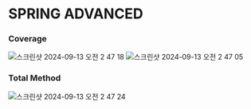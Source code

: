 # SPRING ADVANCED

### Coverage
![스크린샷 2024-09-13 오전 2 47 18](https://github.com/user-attachments/assets/2efd7e71-d6a8-4fda-be58-e708337806e0)
![스크린샷 2024-09-13 오전 2 47 05](https://github.com/user-attachments/assets/3bf9dce1-5927-4edb-9c9a-1b10ce376194)

### Total Method
![스크린샷 2024-09-13 오전 2 47 24](https://github.com/user-attachments/assets/e51178a0-b6b9-43a0-9696-24f83b664bbb)


